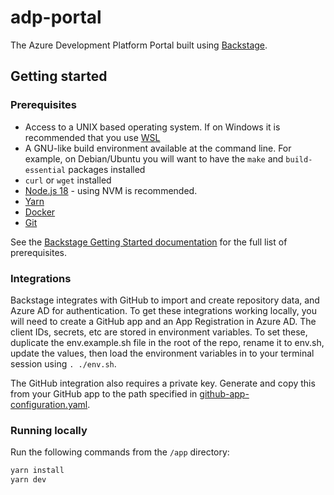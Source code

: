# adp-portal
The Azure Development Platform Portal built using [Backstage](https://backstage.io/).

## Getting started

### Prerequisites

* Access to a UNIX based operating system. If on Windows it is recommended that you use [WSL](https://learn.microsoft.com/en-us/windows/wsl/)
* A GNU-like build environment available at the command line. For example, on Debian/Ubuntu you will want to have the `make` and `build-essential` packages installed
* `curl` or `wget` installed
* [Node.js 18](https://nodejs.org/download/release/v18.18.2/) - using NVM is recommended.
* [Yarn](https://classic.yarnpkg.com/en/docs/install#windows-stable)
* [Docker](https://docs.docker.com/engine/install/)
* [Git](https://github.com/git-guides/install-git)

See the [Backstage Getting Started documentation](https://backstage.io/docs/getting-started/#prerequisites) for the full list of prerequisites.

### Integrations
Backstage integrates with GitHub to import and create repository data, and Azure AD for authentication. To get these integrations working locally, you will need to create a GitHub app and an App Registration in Azure AD. The client IDs, secrets, etc are stored in environment variables. To set these, duplicate the env.example.sh file in the root of the repo, rename it to env.sh, update the values, then load the environment variables in to your terminal session using `. ./env.sh`.

The GitHub integration also requires a private key. Generate and copy this from your GitHub app to the path specified in [github-app-configuration.yaml](app/github-app-configuration.yaml).

### Running locally
Run the following commands from the `/app` directory:

```sh
yarn install
yarn dev
```